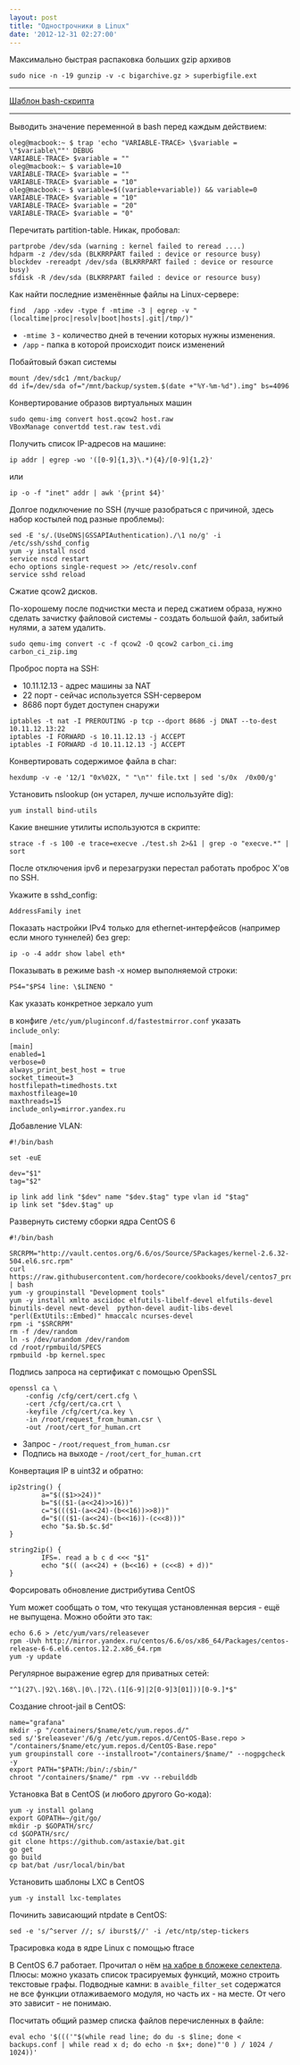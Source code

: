 ```yaml
---
layout: post
title: "Однострочники в Linux"
date: '2012-12-31 02:27:00'
---
```


Максимально быстрая распаковка больших gzip архивов

```
sudo nice -n -19 gunzip -v -c bigarchive.gz > superbigfile.ext
```

----

[Шаблон bash-скрипта](https://github.com/carbonsoft/crab_utils/blob/templates/tmplt/tmplt_bash)

----

Выводить значение переменной в bash перед каждым действием:

``` shell
oleg@macbook:~ $ trap 'echo "VARIABLE-TRACE> \$variable = \"$variable\""' DEBUG
VARIABLE-TRACE> $variable = ""
oleg@macbook:~ $ variable=10
VARIABLE-TRACE> $variable = ""
VARIABLE-TRACE> $variable = "10"
oleg@macbook:~ $ variable=$((variable+variable)) && variable=0
VARIABLE-TRACE> $variable = "10"
VARIABLE-TRACE> $variable = "20"
VARIABLE-TRACE> $variable = "0"
```

Перечитать partition-table. Никак, пробовал:

``` shell
partprobe /dev/sda (warning : kernel failed to reread ....)
hdparm -z /dev/sda (BLKRRPART failed : device or resource busy)
blockdev -rereadpt /dev/sda (BLKRRPART failed : device or resource busy)
sfdisk -R /dev/sda (BLKRRPART failed : device or resource busy)
```

Как найти последние изменённые файлы на Linux-сервере:

``` shell
find  /app -xdev -type f -mtime -3 | egrep -v "(localtime|proc|resolv|boot|hosts|.git|/tmp/)"
```

- `-mtime 3` - количество дней в течении которых нужны изменения.
- `/app` - папка в которой происходит поиск изменений

Побайтовый бэкап системы

``` shell
mount /dev/sdc1 /mnt/backup/
dd if=/dev/sda of="/mnt/backup/system.$(date +"%Y-%m-%d").img" bs=4096
```

Конвертирование образов виртуальных машин

``` shell
sudo qemu-img convert host.qcow2 host.raw
VBoxManage convertdd test.raw test.vdi
```

Получить список IP-адресов на машине:

``` shell
ip addr | egrep -wo '([0-9]{1,3}\.*){4}/[0-9]{1,2}'
```

или

``` shell
ip -o -f "inet" addr | awk '{print $4}'
```

Долгое подключение по SSH (лучше разобраться с причиной, здесь набор костылей под разные проблемы):

``` shell
sed -E 's/.(UseDNS|GSSAPIAuthentication)./\1 no/g' -i /etc/ssh/sshd_config
yum -y install nscd
service nscd restart
echo options single-request >> /etc/resolv.conf
service sshd reload
```

Сжатие qcow2 дисков.

По-хорошему после подчистки места и перед сжатием образа, нужно сделать зачистку файловой системы - создать большой файл, забитый нулями, а затем удалить.

``` shell
sudo qemu-img convert -c -f qcow2 -O qcow2 carbon_ci.img carbon_ci_zip.img
```

Проброс порта на SSH:

- 10.11.12.13 - адрес машины за NAT
- 22 порт - сейчас используется SSH-сервером
- 8686 порт будет доступен снаружи

``` shell
iptables -t nat -I PREROUTING -p tcp --dport 8686 -j DNAT --to-dest 10.11.12.13:22
iptables -I FORWARD -s 10.11.12.13 -j ACCEPT
iptables -I FORWARD -d 10.11.12.13 -j ACCEPT
```

Конвертировать содержимое файла в char:

``` shell
hexdump -v -e '12/1 "0x%02X, " "\n"' file.txt | sed 's/0x  /0x00/g'
```

Установить nslookup (он устарел, лучше используйте dig):

``` shell
yum install bind-utils
```

Какие внешние утилиты используются в скрипте:

``` shell
strace -f -s 100 -e trace=execve ./test.sh 2>&1 | grep -o "execve.*" | sort
```

После отключения ipv6 и перезагрузки перестал работать проброс X'ов по SSH.

Укажите в sshd_config:

```
AddressFamily inet
```

Показать настройки IPv4 только для ethernet-интерфейсов (например если много туннелей) без grep:

``` shell
ip -o -4 addr show label eth*
```

Показывать в режиме bash -x номер выполняемой строки:

``` shell
PS4="$PS4 line: \$LINENO "
```

Как указать конкретное зеркало yum

в конфиге `/etc/yum/pluginconf.d/fastestmirror.conf` указать `include_only`:

``` shell
[main]
enabled=1
verbose=0
always_print_best_host = true
socket_timeout=3
hostfilepath=timedhosts.txt
maxhostfileage=10
maxthreads=15
include_only=mirror.yandex.ru
```

Добавление VLAN:

``` shell
#!/bin/bash

set -euE

dev="$1"
tag="$2"

ip link add link "$dev" name "$dev.$tag" type vlan id "$tag"
ip link set "$dev.$tag" up
```

Развернуть систему сборки ядра CentOS 6

``` shell
#!/bin/bash

SRCRPM="http://vault.centos.org/6.6/os/Source/SPackages/kernel-2.6.32-504.el6.src.rpm"
curl https://raw.githubusercontent.com/hordecore/cookbooks/devel/centos7_prototype.sh | bash
yum -y groupinstall "Development tools"
yum -y install xmlto asciidoc elfutils-libelf-devel elfutils-devel binutils-devel newt-devel  python-devel audit-libs-devel "perl(ExtUtils::Embed)" hmaccalc ncurses-devel
rpm -i "$SRCRPM"
rm -f /dev/random
ln -s /dev/urandom /dev/random
cd /root/rpmbuild/SPECS
rpmbuild -bp kernel.spec
```

Подпись запроса на сертификат с помощью OpenSSL

``` shell
openssl ca \
	-config /cfg/cert/cert.cfg \
	-cert /cfg/cert/ca.crt \
	-keyfile /cfg/cert/ca.key \
	-in /root/request_from_human.csr \
	-out /root/cert_for_human.crt
```

- Запрос - `/root/request_from_human.csr`
- Подпись на выходе - `/root/cert_for_human.crt`

Конвертация IP в uint32 и обратно:

``` shell
ip2string() {
		a="$(($1>>24))"
		b="$(($1-(a<<24)>>16))"
		c="$((($1-(a<<24)-(b<<16))>>8))"
		d="$((($1-(a<<24)-(b<<16))-(c<<8)))"
		echo "$a.$b.$c.$d"
}

string2ip() {
		IFS=. read a b c d <<< "$1"
		echo "$(( (a<<24) + (b<<16) + (c<<8) + d))"
}
```

Форсировать обновление дистрибутива CentOS

Yum может сообщать о том, что текущая установленная версия - ещё не выпущена. Можно обойти это так:

``` shell
echo 6.6 > /etc/yum/vars/releasever
rpm -Uvh http://mirror.yandex.ru/centos/6.6/os/x86_64/Packages/centos-release-6-6.el6.centos.12.2.x86_64.rpm
yum -y update
```

Регулярное выражение egrep для приватных сетей:

```
"^1(27\.|92\.168\.|0\.|72\.(1[6-9]|2[0-9]3[01]))[0-9.]*$"
```

Создание chroot-jail в CentOS:

``` shell
name="grafana"
mkdir -p "/containers/$name/etc/yum.repos.d/"
sed s/'$releasever'/6/g /etc/yum.repos.d/CentOS-Base.repo > "/containers/$name/etc/yum.repos.d/CentOS-Base.repo"
yum groupinstall core --installroot="/containers/$name/" --nogpgcheck -y
export PATH="$PATH:/bin/:/sbin/"
chroot "/containers/$name/" rpm -vv --rebuilddb
```

Установка Bat в CentOS (и любого другого Go-кода):

``` shell
yum -y install golang
export GOPATH=~/git/go/
mkdir -p $GOPATH/src/
cd $GOPATH/src/
git clone https://github.com/astaxie/bat.git
go get
go build
cp bat/bat /usr/local/bin/bat
```

Установить шаблоны LXC в CentOS

``` shell
yum -y install lxc-templates
```

Починить зависающий ntpdate в CentOS:

``` shell
sed -e 's/^server //; s/ iburst$//' -i /etc/ntp/step-tickers
```

Трасировка кода в ядре Linux с помощью ftrace

В CentOS 6.7 работает. Прочитал о нём [на хабре в бложеке селектела](https://habrahabr.ru/company/selectel/blog/280322/). Плюсы: можно указать список трасируемых функций, можно строить текстовые графы. Подводные камни: в `avaible_filter_set` содержатся не все функции отлаживаемого модуля, но часть их - на месте. От чего это зависит - не понимаю. 


Посчитать общий размер списка файлов перечисленных в файле:

``` shell
eval echo '$((('"$(while read line; do du -s $line; done < backups.conf | while read x d; do echo -n $x+; done)"'0 ) / 1024 / 1024))'
```
